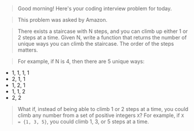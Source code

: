 > Good morning! Here's your coding interview problem for today.

> This problem was asked by Amazon.

> There exists a staircase with N steps, and you can climb up either 1 or 2 steps at a time. Given N, write a function that returns the number of unique ways you can climb the staircase. The order of the steps matters.

> For example, if N is 4, then there are 5 unique ways:

>>>
 - 1, 1, 1, 1
 - 2, 1, 1
 - 1, 2, 1
 - 1, 1, 2
 - 2, 2

> What if, instead of being able to climb 1 or 2 steps at a time, you could climb any number from a set of positive integers `X`? For example, if `X = {1, 3, 5}`, you could climb 1, 3, or 5 steps at a time.

